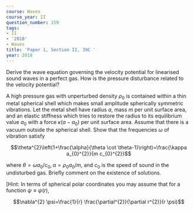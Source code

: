 ```yaml
---
course: Waves
course_year: II
question_number: 159
tags:
- II
- '2018'
- Waves
title: 'Paper 1, Section II, 39C '
year: 2018
---
```




Derive the wave equation governing the velocity potential for linearised sound waves in a perfect gas. How is the pressure disturbance related to the velocity potential?

A high pressure gas with unperturbed density $\rho_{0}$ is contained within a thin metal spherical shell which makes small amplitude spherically symmetric vibrations. Let the metal shell have radius $a$, mass $m$ per unit surface area, and an elastic stiffness which tries to restore the radius to its equilibrium value $a_{0}$ with a force $\kappa\left(a-a_{0}\right)$ per unit surface area. Assume that there is a vacuum outside the spherical shell. Show that the frequencies $\omega$ of vibration satisfy

$$\theta^{2}\left(1+\frac{\alpha}{\theta \cot \theta-1}\right)=\frac{\kappa a_{0}^{2}}{m c_{0}^{2}}$$

where $\theta=\omega a_{0} / c_{0}, \alpha=\rho_{0} a_{0} / m$, and $c_{0}$ is the speed of sound in the undisturbed gas. Briefly comment on the existence of solutions.

[Hint: In terms of spherical polar coordinates you may assume that for a function $\psi \equiv \psi(r)$,

$$\nabla^{2} \psi=\frac{1}{r} \frac{\partial^{2}}{\partial r^{2}}(r \psi)$$
